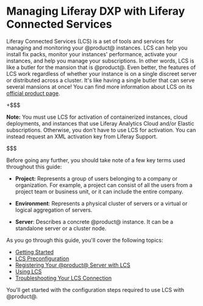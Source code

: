 # Managing Liferay DXP with Liferay Connected Services [](id=managing-liferay-dxp-with-liferay-connected-services)

Liferay Connected Services (LCS) is a set of tools and services for managing and
monitoring your @product@ instances. LCS can help you install fix packs, monitor
your instances' performance, activate your instances, and help you manage your
subscriptions. In other words, LCS is like a butler for the mansion that is
@product@. Even better, the features of LCS work regardless of whether your
instance is on a single discreet server or distributed across a cluster. It's
like having a single butler that can serve several mansions at once! You can
find more information about LCS on its 
[official product page](http://www.liferay.com/products/liferay-connected-services). 

+$$$

**Note:** You must use LCS for activation of containerized instances, cloud 
deployments, and instances that use Liferay Analytics Cloud and/or Elastic 
subscriptions. Otherwise, you don't have to use LCS for activation. You can 
instead request an XML activation key from Liferay Support. 

$$$

Before going any further, you should take note of a few key terms used 
throughout this guide: 

-   **Project:** Represents a group of users belonging to a company or 
    organization. For example, a project can consist of all the users from a 
    project team or business unit, or it can include the entire company. 

-   **Environment**: Represents a physical cluster of servers or a virtual or
    logical aggregation of servers. 

-   **Server**: Describes a concrete @product@ instance. It can be a standalone 
    server or a cluster node. 

As you go through this guide, you'll cover the following topics: 

-   [Getting Started](/discover/deployment/-/knowledge_base/7-1/getting-started-with-lcs)
-   [LCS Preconfiguration](/discover/deployment/-/knowledge_base/7-1/lcs-preconfiguration)
-   [Registering Your @product@ Server with LCS](/discover/deployment/-/knowledge_base/7-1/activating-your-liferay-dxp-server-with-lcs)
-   [Using LCS](/discover/deployment/-/knowledge_base/7-1/using-lcs)
-   [Troubleshooting Your LCS Connection](/discover/deployment/-/knowledge_base/7-1/troubleshooting-your-lcs-connection)

You'll get started with the configuration steps required to use LCS with 
@product@. 

